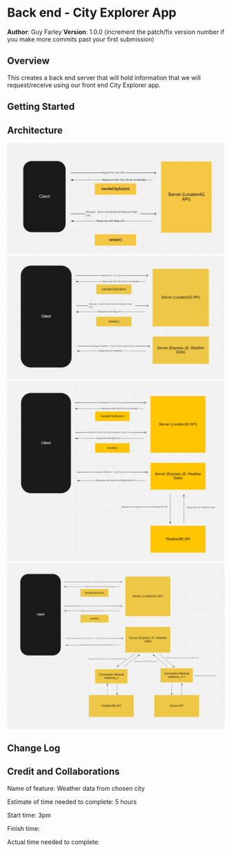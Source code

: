 # Back end - City Explorer App

**Author**: Guy Farley
**Version**: 1.0.0 (increment the patch/fix version number if you make more commits past your first submission)

## Overview

This creates a back end server that will hold information that we will request/receive using our front end City Explorer app.

## Getting Started
<!-- What are the steps that a user must take in order to build this app on their own machine and get it running? -->

## Architecture

![Lab06 Web Request-Response Cycle 1](./img/Lab06%20WRRC.png)
![Lab06 Web Request-Response Cycle 2](./img/Lab07%20WRRC.png)
![Lab06 Web Request-Response Cycle 3](./img/Lab08%20WRRC.png)
![Lab06 Web Request-Response Cycle 4](./img/Lab09%20WRRC.png)

## Change Log
<!-- Use this area to document the iterative changes made to your application as each feature is successfully implemented. Use time stamps. Here's an example:

01-01-2001 4:59pm - Application now has a fully-functional express server, with a GET route for the location resource. -->

## Credit and Collaborations
<!-- Give credit (and a link) to other people or resources that helped you build this application. -->

Name of feature: Weather data from chosen city

Estimate of time needed to complete: 5 hours

Start time: 3pm

Finish time:

Actual time needed to complete:
